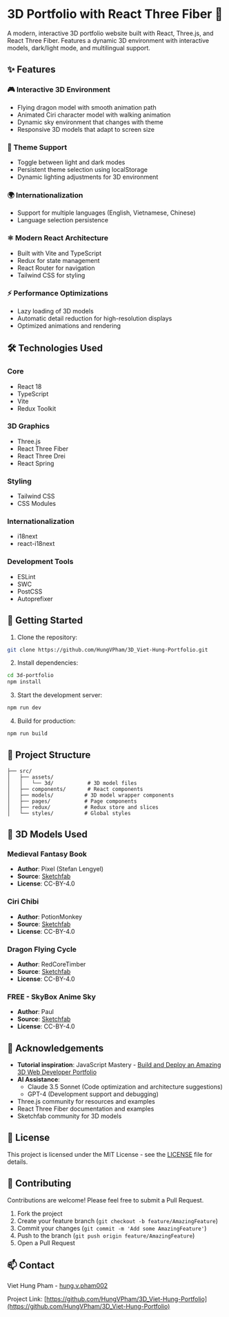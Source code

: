 # 3D Portfolio with React Three Fiber 🚀

A modern, interactive 3D portfolio website built with React, Three.js, and React Three Fiber. Features a dynamic 3D environment with interactive models, dark/light mode, and multilingual support.

<!-- <p align="center">
  <img src="insert_preview_image_here" alt="Portfolio Preview" width="600" />
</p> -->

## ✨ Features

### 🎮 Interactive 3D Environment
* Flying dragon model with smooth animation path
* Animated Ciri character model with walking animation
* Dynamic sky environment that changes with theme
* Responsive 3D models that adapt to screen size

### 🎨 Theme Support
* Toggle between light and dark modes
* Persistent theme selection using localStorage
* Dynamic lighting adjustments for 3D environment

### 🌍 Internationalization
* Support for multiple languages (English, Vietnamese, Chinese)
* Language selection persistence

### ⚛️ Modern React Architecture
* Built with Vite and TypeScript
* Redux for state management
* React Router for navigation
* Tailwind CSS for styling

### ⚡ Performance Optimizations
* Lazy loading of 3D models
* Automatic detail reduction for high-resolution displays
* Optimized animations and rendering

## 🛠️ Technologies Used

### Core
* React 18
* TypeScript
* Vite
* Redux Toolkit

### 3D Graphics
* Three.js
* React Three Fiber
* React Three Drei
* React Spring

### Styling
* Tailwind CSS
* CSS Modules

### Internationalization
* i18next
* react-i18next

### Development Tools
* ESLint
* SWC
* PostCSS
* Autoprefixer

## 🚀 Getting Started

1. Clone the repository:
```bash
git clone https://github.com/HungVPham/3D_Viet-Hung-Portfolio.git
```

2. Install dependencies:
```bash
cd 3d-portfolio
npm install
```

3. Start the development server:
```bash
npm run dev
```

4. Build for production:
```bash
npm run build
```

## 📁 Project Structure

```
├── src/
│   ├── assets/
│   │   └── 3d/           # 3D model files
│   ├── components/       # React components
│   ├── models/          # 3D model wrapper components
│   ├── pages/           # Page components
│   ├── redux/           # Redux store and slices
│   └── styles/          # Global styles
```

## 🎨 3D Models Used

### Medieval Fantasy Book
* **Author**: Pixel (Stefan Lengyel)
* **Source**: [Sketchfab](https://sketchfab.com/3d-models/medieval-fantasy-book-06d5a80a04fc4c5ab552759e9a97d91a)
* **License**: CC-BY-4.0

### Ciri Chibi
* **Author**: PotionMonkey
* **Source**: [Sketchfab](https://sketchfab.com/3d-models/ciri-chibi-d1ab30ad4e4e42a9a96a5758e6eac9e7)
* **License**: CC-BY-4.0

### Dragon Flying Cycle
* **Author**: RedCoreTimber
* **Source**: [Sketchfab](https://sketchfab.com/3d-models/dragon-flying-cycle-ae0831702eac462a9969ff4f8bd57710)
* **License**: CC-BY-4.0

### FREE - SkyBox Anime Sky
* **Author**: Paul
* **Source**: [Sketchfab](https://sketchfab.com/3d-models/free-skybox-anime-sky-56a60c1d1e8b44eabff138374f996d8f)
* **License**: CC-BY-4.0

## 🙏 Acknowledgements

* **Tutorial inspiration**: JavaScript Mastery - [Build and Deploy an Amazing 3D Web Developer Portfolio](https://www.youtube.com/watch?v=FkowOdMjvYo)
* **AI Assistance**: 
  * Claude 3.5 Sonnet (Code optimization and architecture suggestions)
  * GPT-4 (Development support and debugging)
* Three.js community for resources and examples
* React Three Fiber documentation and examples
* Sketchfab community for 3D models

## 📄 License

This project is licensed under the MIT License - see the [LICENSE](LICENSE) file for details.

## 🤝 Contributing

Contributions are welcome! Please feel free to submit a Pull Request.

1. Fork the project
2. Create your feature branch (`git checkout -b feature/AmazingFeature`)
3. Commit your changes (`git commit -m 'Add some AmazingFeature'`)
4. Push to the branch (`git push origin feature/AmazingFeature`)
5. Open a Pull Request

## 📫 Contact

Viet Hung Pham - [hung.v.pham002](mailto:hung.v.pham002@gmail.com)

Project Link: [https://github.com/HungVPham/3D_Viet-Hung-Portfolio](https://github.com/HungVPham/3D_Viet-Hung-Portfolio)

